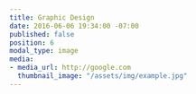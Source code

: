 ```yaml
---
title: Graphic Design
date: 2016-06-06 19:34:00 -07:00
published: false
position: 6
modal_type: image
media:
- media_url: http://google.com
  thumbnail_image: "/assets/img/example.jpg"
---
```


